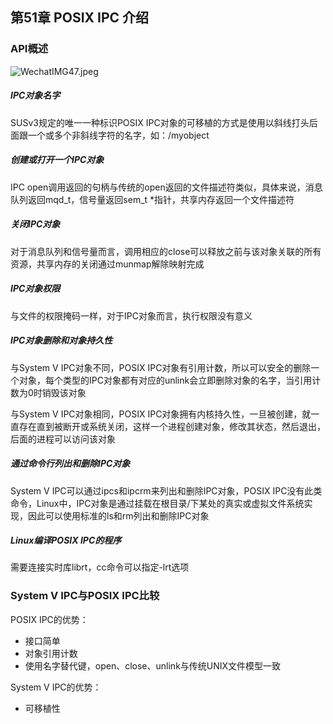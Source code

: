## 第51章 POSIX IPC 介绍

### API概述

![WechatIMG47.jpeg](https://i.loli.net/2020/02/06/lB79mQDe5EgTJHo.jpg)

##### IPC对象名字

SUSv3规定的唯一一种标识POSIX IPC对象的可移植的方式是使用以斜线打头后面跟一个或多个非斜线字符的名字，如：/myobject

##### 创建或打开一个IPC对象

IPC open调用返回的句柄与传统的open返回的文件描述符类似，具体来说，消息队列返回mqd_t，信号量返回sem_t *指针，共享内存返回一个文件描述符

##### 关闭IPC对象

对于消息队列和信号量而言，调用相应的close可以释放之前与该对象关联的所有资源，共享内存的关闭通过munmap解除映射完成

##### IPC对象权限

与文件的权限掩码一样，对于IPC对象而言，执行权限没有意义

##### IPC对象删除和对象持久性

与System V IPC对象不同，POSIX IPC对象有引用计数，所以可以安全的删除一个对象，每个类型的IPC对象都有对应的unlink会立即删除对象的名字，当引用计数为0时销毁该对象

与System V IPC对象相同，POSIX IPC对象拥有内核持久性，一旦被创建，就一直存在直到被断开或系统关闭，这样一个进程创建对象，修改其状态，然后退出，后面的进程可以访问该对象

##### 通过命令行列出和删除IPC对象

System V IPC可以通过ipcs和ipcrm来列出和删除IPC对象，POSIX IPC没有此类命令，Linux中，IPC对象是通过挂载在根目录/下某处的真实或虚拟文件系统实现，因此可以使用标准的ls和rm列出和删除IPC对象

##### Linux编译POSIX IPC的程序

需要连接实时库librt，cc命令可以指定-lrt选项

### System V IPC与POSIX IPC比较

POSIX IPC的优势：

* 接口简单
* 对象引用计数
* 使用名字替代键，open、close、unlink与传统UNIX文件模型一致

System V IPC的优势：

* 可移植性